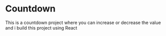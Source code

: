 # Countdown
 This is  a countdown project where you can increase or decrease the value and i build this project using React
